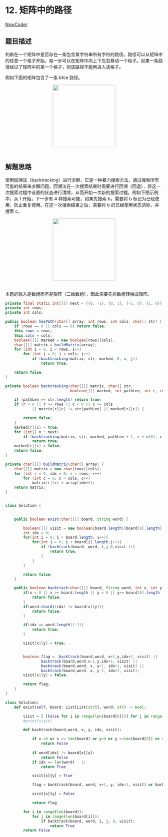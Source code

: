 # 12. 矩阵中的路径

[NowCoder](https://www.nowcoder.com/practice/c61c6999eecb4b8f88a98f66b273a3cc?tpId=13&tqId=11218&tPage=1&rp=1&ru=/ta/coding-interviews&qru=/ta/coding-interviews/question-ranking&from=cyc_github)

## 题目描述

判断在一个矩阵中是否存在一条包含某字符串所有字符的路径。路径可以从矩阵中的任意一个格子开始，每一步可以在矩阵中向上下左右移动一个格子。如果一条路径经过了矩阵中的某一个格子，则该路径不能再进入该格子。

例如下面的矩阵包含了一条 bfce 路径。

<div align="center"> <img src="https://cs-notes-1256109796.cos.ap-guangzhou.myqcloud.com/1db1c7ea-0443-478b-8df9-7e33b1336cc4.png" width="200px"> </div><br>

## 解题思路

使用回溯法（backtracking）进行求解，它是一种暴力搜索方法，通过搜索所有可能的结果来求解问题。回溯法在一次搜索结束时需要进行回溯（回退），将这一次搜索过程中设置的状态进行清除，从而开始一次新的搜索过程。例如下图示例中，从 f 开始，下一步有 4 种搜索可能，如果先搜索 b，需要将 b 标记为已经使用，防止重复使用。在这一次搜索结束之后，需要将 b 的已经使用状态清除，并搜索 c。

<div align="center"> <img src="https://cs-notes-1256109796.cos.ap-guangzhou.myqcloud.com/dc964b86-7a08-4bde-a3d9-e6ddceb29f98.png" width="200px"> </div><br>

本题的输入是数组而不是矩阵（二维数组），因此需要先将数组转换成矩阵。

```java
private final static int[][] next = {{0, -1}, {0, 1}, {-1, 0}, {1, 0}};
private int rows;
private int cols;

public boolean hasPath(char[] array, int rows, int cols, char[] str) {
    if (rows == 0 || cols == 0) return false;
    this.rows = rows;
    this.cols = cols;
    boolean[][] marked = new boolean[rows][cols];
    char[][] matrix = buildMatrix(array);
    for (int i = 0; i < rows; i++)
        for (int j = 0; j < cols; j++)
            if (backtracking(matrix, str, marked, 0, i, j))
                return true;

    return false;
}

private boolean backtracking(char[][] matrix, char[] str,
                             boolean[][] marked, int pathLen, int r, int c) {

    if (pathLen == str.length) return true;
    if (r < 0 || r >= rows || c < 0 || c >= cols
            || matrix[r][c] != str[pathLen] || marked[r][c]) {

        return false;
    }
    marked[r][c] = true;
    for (int[] n : next)
        if (backtracking(matrix, str, marked, pathLen + 1, r + n[0], c + n[1]))
            return true;
    marked[r][c] = false;
    return false;
}

private char[][] buildMatrix(char[] array) {
    char[][] matrix = new char[rows][cols];
    for (int r = 0, idx = 0; r < rows; r++)
        for (int c = 0; c < cols; c++)
            matrix[r][c] = array[idx++];
    return matrix;
}
```


```java

class Solution {

    
    public boolean exist(char[][] board, String word) {

        boolean[][] visit = new boolean[board.length][board[0].length];
        int idx = 0;
        for(int i = 0; i < board.length; i++){
            for(int j = 0; j < board[i].length;j++){
                if (backtrack(board, word, i,j,0,visit )){
                    return true;
                }
            }
        }

        return false;
    }

    public boolean backtrack(char[][] board, String word, int x, int y, int idx, boolean[][] visit){
        if(x < 0 || x >= board.length || y < 0 || y>= board[0].length || visit[x][y] ){
            return false;
        }
        if(word.charAt(idx) != board[x][y]){
            return false;
        }

        if(idx == word.length()-1){
            return true;
        }

        visit[x][y] = true;


        boolean flag =  backtrack(board,word, x+1,y,idx+1, visit) ||
                backtrack(board,word,x-1,y,idx+1, visit) ||
                backtrack(board,word, x, y+1, idx+1, visit) ||
                backtrack(board,word, x, y-1, idx+1, visit);
        visit[x][y] = false;

        return flag;
    }
}
```

```python
class Solution:
    def exist(self, board: List[List[str]], word: str) -> bool:

        visit = [ [False for i in range(len(board[0]))] for j in range(len(board))]
        #print(visit)

        def backtrack(board,word, x, y, idx, visit):

            if x <0 or x >= len(board) or y<0 or y >=len(board[0]) or visit[x][y]:
                return False
 
            if word[idx] != board[x][y]:
                return False
            if idx == len(word) - 1:
                return True

            visit[x][y] = True

            flag = backtrack(board, word, x+1, y, idx+1, visit) or backtrack(board, word, x-1, y, idx+1, visit) or backtrack(board, word, x, y-1, idx+1, visit) or backtrack(board, word, x, y+1, idx+1, visit)

            visit[x][y] = False

            return flag

        for i in range(len(board)):
            for j in range(len(board[i])):
                if backtrack(board, word, i, j, 0, visit):
                    return True
        return False
```
